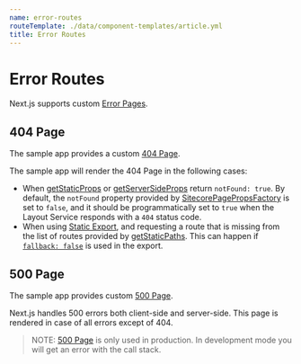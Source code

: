 ```yaml
---
name: error-routes
routeTemplate: ./data/component-templates/article.yml
title: Error Routes
---
```

# Error Routes

Next.js supports custom [Error Pages](https://nextjs.org/docs/advanced-features/custom-error-page).

## 404 Page

The sample app provides a custom [404 Page](https://github.com/Sitecore/jss/blob/master/samples/nextjs/src/pages/404.tsx).

The sample app will render the 404 Page in the following cases:
* When [getStaticProps](https://nextjs.org/docs/basic-features/data-fetching#getstaticprops-static-generation) or [getServerSideProps](https://nextjs.org/docs/basic-features/data-fetching#getserversideprops-server-side-rendering) return `notFound: true`. By default, the `notFound` property provided by [SitecorePagePropsFactory](/docs/nextjs/data-fetching/data-services) is set to `false`, and it should be programmatically set to `true` when the Layout Service responds with a `404` status code.
* When using [Static Export](/docs/nextjs/deploying-to-production/export), and requesting a route that is missing from the list of routes provided by [getStaticPaths](/docs/nextjs/data-fetching/getStaticPaths). This can happen if [`fallback: false`](https://nextjs.org/docs/basic-features/data-fetching#fallback-false) is used in the export.

## 500 Page

The sample app provides custom [500 Page](https://github.com/Sitecore/jss/blob/master/samples/nextjs/src/pages/_error.tsx).

Next.js handles 500 errors both client-side and server-side. This page is rendered in case of all errors except of 404.

> NOTE: [500 Page](https://github.com/Sitecore/jss/blob/master/samples/nextjs/src/pages/_error.tsx) is only used in production. In development mode you will get an error with the call stack.
